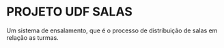 # PROJETO UDF SALAS
Um sistema de ensalamento, que é o processo de distribuição de salas em relação as turmas.
